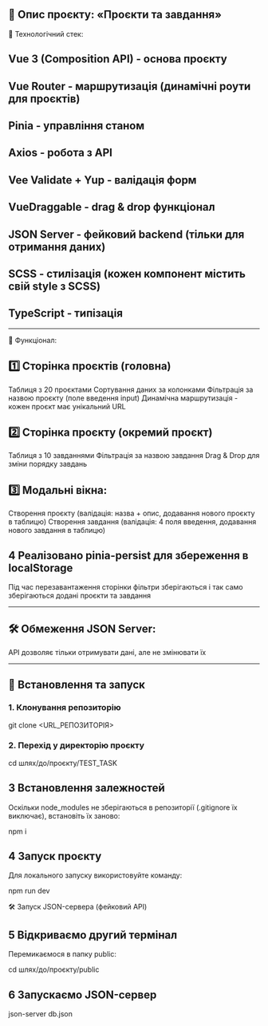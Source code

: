 📝 Опис проєкту: «Проєкти та завдання»
---
🚀 Технологічний стек:

## Vue 3 (Composition API) - основа проєкту

## Vue Router - маршрутизація (динамічні роути для проєктів)

## Pinia - управління станом

## Axios - робота з API

## Vee Validate + Yup - валідація форм

## VueDraggable - drag & drop функціонал

## JSON Server - фейковий backend (тільки для отримання даних)

## SCSS - стилізація (кожен компонент містить свій style з SCSS)

## TypeScript - типізація

---

🎯 Функціонал:

## 1️⃣ Сторінка проєктів (головна)

Таблиця з 20 проєктами
Сортування даних за колонками
Фільтрація за назвою проєкту (поле введення input)
Динамічна маршрутизація - кожен проєкт має унікальний URL

## 2️⃣ Сторінка проєкту (окремий проєкт)

Таблиця з 10 завданнями
Фільтрація за назвою завдання
Drag & Drop для зміни порядку завдань

## 3️⃣ Модальні вікна:

Створення проєкту (валідація: назва + опис, додавання нового проєкту в таблицю)
Створення завдання (валідація: 4 поля введення, додавання нового завдання в таблицю)

## 4 Реалізовано pinia-persist для збереження в localStorage

Під час перезавантаження сторінки фільтри зберігаються і так само зберігаються додані проєкти та завдання

---

## 🛠 Обмеження JSON Server:
API дозволяє тільки отримувати дані, але не змінювати їх

---

## 🚀 Встановлення та запуск  

### 1. Клонування репозиторію  

git clone <URL_РЕПОЗИТОРІЯ>

### 2. Перехід у директорію проєкту

cd шлях/до/проєкту/TEST_TASK

## 3 Встановлення залежностей

Оскільки node_modules не зберігаються в репозиторії (.gitignore їх виключає), встановіть їх заново:

npm i

## 4️ Запуск проєкту

Для локального запуску використовуйте команду:

npm run dev

🛠️ Запуск JSON-сервера (фейковий API)

## 5 Відкриваємо другий термінал

Перемикаємося в папку public:

cd шлях/до/проєкту/public

## 6 Запускаємо JSON-сервер

json-server db.json
